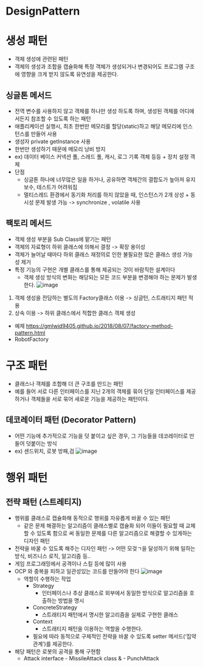 # DesignPattern

# 생성 패턴
- 객체 생성에 관련된 패턴
- 객체의 생성과 조합을 캡슐화해 특정 객체가 생성되거나 변경되어도 프로그램 구조에 영향을 크게 받지 않도록 유연성을 제공한다.
## 싱글톤 메서드
- 전역 변수를 사용하지 않고 객체를 하나만 생성 하도록 하며, 생성된 객체를 어디에서든지 참조할 수 있도록 하는 패턴
- 애플리케이션 실행시, 최초 한번만 메모리를 할당(static)하고 해당 메모리에 인스턴스를 만들어 사용
- 생성자 private  getInstance 사용
- 한번만 생성하기 때문에 메모리 낭비 방지
- ex) 데이터 베이스 커넥션 풀, 스레드 풀, 캐시, 로그 기록 객체 등등 + 장치 설정 객체
- 단점
  - 싱글톤 하나에 너무많은 일을 하거나, 공유하면 객체간의 결합도가 높아져 유지보수, 테스트가 어려워짐
  - 멀티스레드 환경에서 동기화 처리를 하지 않았을 때, 인스턴스가 2개 상성 + 동시성 문제 발생 가능 -> synchronize , volatile 사용
## 팩토리 메서드
- 객체 생성 부분을 Sub Class에 맡기는 패턴
- 객체의 자료형이 하위 클래스에 의해서 결정 -> 확장 용이성
- 객체가 늘어날 때마다 하위 클래스 재정의로 인한 불필요한 많은 클래스 생성 가능성 제거
- 특정 기능의 구현은 개별 클래스를 통해 제공되는 것이 바람직한 설계이다
  - 객체 생성 방식의 변화는 해당되는 모든 코드 부분을 변경해야 하는 문제가 발생한다.
![image](https://user-images.githubusercontent.com/47214171/116032642-050fdf00-a69b-11eb-9889-8349eba022d5.png)
1. 객체 생성을 전담하는 별도의 Factory클래스 이용 -> 싱글턴, 스트래티지 패턴 적용
2. 상속 이용 -> 하위 클래스에서 적합한 클래스 객체 생성
- 예제 https://gmlwjd9405.github.io/2018/08/07/factory-method-pattern.html
- RobotFactory
# 구조 패턴
- 클래스나 객체를 조합해 더 큰 구조를 만드는 패턴
- 예를 들어 서로 다른 인터페이스를 지닌 2개의 객체를 묶어 단일 인터페이스를 제공하거나 객체들을 서로 묶어 새로운 기능을 제공하는 패턴이다.

## 데코레이터 패턴 (Decorator Pattern)
- 어떤 기능에 추가적으로 기능을 덧 붙이고 싶은 경우, 그 기능들을 데코레이터로 만들어 덧붙이는 방식
- ex) 센드위치, 로봇 방패,검
  ![image](https://user-images.githubusercontent.com/47214171/116039179-60df6580-a6a5-11eb-8407-2931ad488eed.png)
# 행위 패턴
## 전략 패턴 (스트레티지)
- 행위를 클래스로 캡슐화해 동적으로 행위를 자유롭게 바꿀 수 있는 패턴
  - 같은 문제 해결하는 알고리즘이 클래스별로 캡슐화 되어 이들이 필요할 때 교체할 수 있도록 함으로 써 동일한 문제를 다른 알고리즘으로 해결할 수 있게하는 디자인 패턴
- 전략을 바꿀 수 있도록 해주는 디자인 패턴 -> 어떤 모겆ㄱ을 달성하기 위해 일하는 방식, 비즈니스 로직, 알고리즘 등..
- 게임 프로그래밍에서 공격이나 스킬 등에 많이 사용
- OCP 와 중복을 피하고 일관성있는 코드를 만들어야 한다
![image](https://user-images.githubusercontent.com/47214171/116030508-a9435700-a696-11eb-996d-4bc485fea462.png)
  - 역할이 수행하는 작업
    - Strategy
      - 인터페이스나 추상 클래스로 외부에서 동일한 방식으로 알고리즘을 호출하는 방법을 명시
    - ConcreteStrategy
      - 스트래티지 패턴에서 명시한 알고리즘을 실제로 구현한 클래스
    - Context
      - 스트래티지 패턴을 이용하는 역할을 수행한다.
    - 필요에 따라 동적으로 구체적인 전략을 바꿀 수 있도록 setter 메서드(‘집약 관계’)를 제공한다.
- 해당 패턴은 로봇의 공격을 통해 구현함
  - Attack interface - MissileAttack class & - PunchAttack
